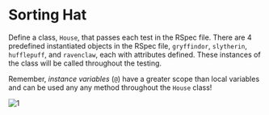 # Sorting Hat
Define a class, `House`, that passes each test in the RSpec file. There are 4 predefined instantiated objects in the RSpec file, `gryffindor`, `slytherin`, `hufflepuff`, and `ravenclaw`, each with attributes defined. These instances of the class will be called throughout the testing.  

Remember, *instance variables* (`@`) have a greater scope than local variables and can be used any any method throughout the `House` class!  

![1](http://i.imgur.com/RD39eBe.gif)  